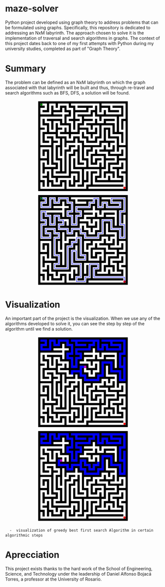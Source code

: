 # maze-solver
Python project developed using graph theory to address problems that can be formulated using graphs. Specifically, this repository is dedicated to addressing an NxM labyrinth. The approach chosen to solve it is the implementation of traversal and search algorithms in graphs. The context of this project dates back to one of my first attempts with Python during my university studies, completed as part of "Graph Theory".

# Summary 
The problem can be defined as an NxM labyrinth on which the graph associated with that labyrinth will be built and thus, through re-travel and search algorithms such as BFS, DFS, a solution will be found.


<p align="center">
  <img src="src/Figure 2023-12-04 111709.svg" alt="Texto alternativo" width="300">
  <img src="src/Figure 2023-12-04 111928.svg" alt="Texto alternativo" width="300">
</p>


# Visualization 



An important part of the project is the visualization. When we use any of the algorithms developed to solve it, you can see the step by step of the algorithm until we find a solution.

<p align="center">
  <img src="src/Figure 2023-12-04 111740.svg" alt="Texto alternativo" width="300">
  <img src="src/Figure 2023-12-04 111745.svg" alt="Texto alternativo" width="300">
</p>

      -  visualization of greedy best first search Algorithm in certain algorithmic steps

# Aprecciation

This project exists thanks to the hard work of the School of Engineering, Science, and Technology under the leadership of Daniel Alfonso Bojacá Torres, a professor at the University of Rosario.
